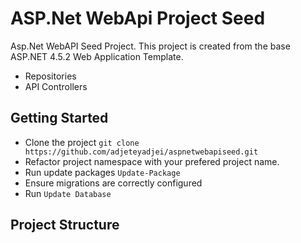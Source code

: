 # ASP.Net WebApi Project Seed
Asp.Net WebAPI Seed Project. This project is created from the base ASP.NET 4.5.2 Web Application Template.
+ Repositories
+ API Controllers

## Getting Started
+ Clone the project `git clone https://github.com/adjeteyadjei/aspnetwebapiseed.git`
+ Refactor project namespace with your prefered project name.
+ Run update packages `Update-Package`
+ Ensure migrations are correctly configured
+ Run `Update Database`

## Project Structure


